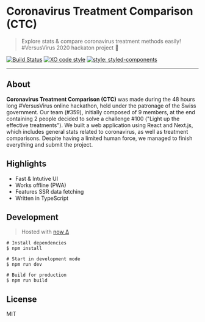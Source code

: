 # Coronavirus Treatment Comparison (CTC)

> Explore stats & compare coronavirus treatment methods easily! #VersusVirus 2020 hackaton project :rocket:

[![Build Status](https://travis-ci.org/Versus-Virus-Team-359/ctc.svg?branch=master)](https://travis-ci.org/Versus-Virus-Team-359/ctc)
[![XO code style](https://img.shields.io/badge/code_style-XO-5ed9c7.svg)](https://github.com/xojs/xo)
[![style: styled-components](https://img.shields.io/badge/style-%F0%9F%92%85%20styled--components-orange.svg?colorB=daa357&colorA=db748e)](https://github.com/styled-components/styled-components)

---

## About

**Coronavirus Treatment Comparison (CTC)** was made during the 48 hours long #VersusVirus online hackathon, held under the patronage of the Swiss government. Our team (#359), initially composed of 9 members, at the end containing 2 people decided to solve a challenge #100 ("Light up the effective treatments"). We built a web application using React and Next.js, which includes general stats related to coronavirus, as well as treatment comparisons. Despite having a limited human force, we managed to finish everything and submit the project.


## Highlights

- Fast & Intutive UI
- Works offline (PWA)
- Features SSR data fetching
- Written in TypeScript

## Development

> Hosted with [now Δ](https://zeit.co/)

```
# Install dependencies
$ npm install

# Start in development mode
$ npm run dev

# Build for production
$ npm run build
```


## License

MIT
